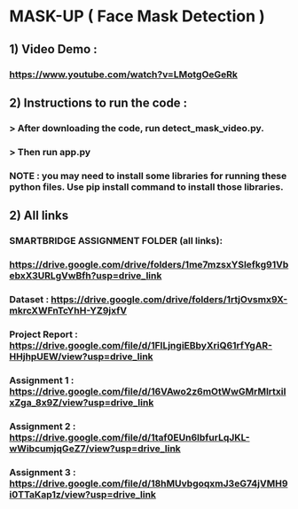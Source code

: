 # MASK-UP ( Face Mask Detection )

## 1) Video Demo : 
### https://www.youtube.com/watch?v=LMotgOeGeRk

## 2) Instructions to run the code :
### > After downloading the code, run detect_mask_video.py.
### > Then run app.py
### NOTE : you may need to install some libraries for running these python files. Use pip install command to install those libraries.

## 2) All links 
### SMARTBRIDGE ASSIGNMENT FOLDER (all links): 
### https://drive.google.com/drive/folders/1me7mzsxYSlefkg91VbebxX3URLgVwBfh?usp=drive_link

### Dataset  : https://drive.google.com/drive/folders/1rtjOvsmx9X-mkrcXWFnTcYhH-YZ9jxfV

### Project Report : https://drive.google.com/file/d/1FILjngiEBbyXriQ61rfYgAR-HHjhpUEW/view?usp=drive_link

### Assignment 1 : https://drive.google.com/file/d/16VAwo2z6mOtWwGMrMlrtxiIxZga_8x9Z/view?usp=drive_link

### Assignment 2 : https://drive.google.com/file/d/1taf0EUn6lbfurLqJKL-wWibcumjqGeZ7/view?usp=drive_link

### Assignment 3 : https://drive.google.com/file/d/18hMUvbgoqxmJ3eG74jVMH9i0TTaKap1z/view?usp=drive_link
